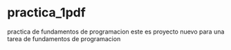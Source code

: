 # practica_1pdf
practica de fundamentos de programacion
este es proyecto nuevo para una tarea de fundamentos de programacion 
